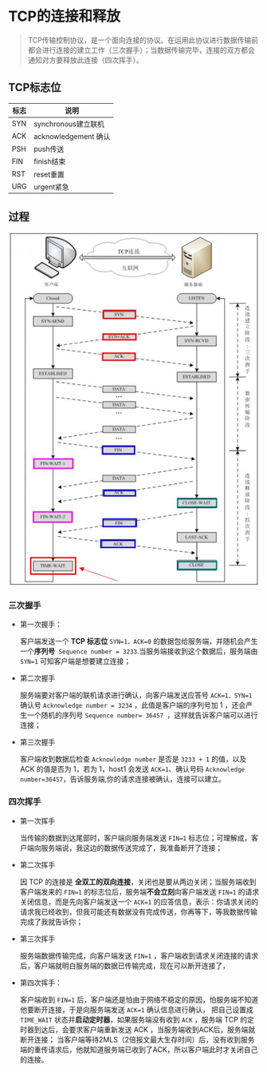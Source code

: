 # TCP的连接和释放

> TCP传输控制协议，是一个面向连接的协议。在运用此协议进行数据传输前都会进行连接的建立工作（三次握手）；当数据传输完毕，连接的双方都会通知对方要释放此连接（四次挥手）。

## TCP标志位

  | 标志 | 说明                 |
  | ---- | --------------------|
  | SYN  | synchronous建立联机  |
  | ACK  | acknowledgement 确认 |
  | PSH  | push传送             |
  | FIN  | finish结束           |
  | RST  | reset重置            |
  | URG  | urgent紧急           |

## 过程

  ![](./img/tcp.gif)

### 三次握手
  - 第一次握手：
    
    客户端发送一个 **TCP 标志位** `SYN=1，ACK=0` 的数据包给服务端，并随机会产生一个**序列号**` Sequence number = 3233`.当服务端接收到这个数据后，服务端由 `SYN=1` 可知客户端是想要建立连接；

  - 第二次握手

    服务端要对客户端的联机请求进行确认，向客户端发送应答号 `ACK=1、SYN=1`
    确认号 `Acknowledge number = 3234` ，此值是客户端的序列号加 1 ，还会产生一个随机的序列号 `Sequence number= 36457 `，这样就告诉客户端可以进行连接；

  - 第三次握手
  
    客户端收到数据后检查 `Acknowledge number` 是否是 `3233 + 1` 的值，以及 ACK 的值是否为 1，若为 1，host1 会发送 `ACK=1`、确认号码 `Acknowledge number=36457`，告诉服务端,你的请求连接被确认，连接可以建立。

### 四次挥手

  - 第一次挥手
  
    当传输的数据到达尾部时，客户端向服务端发送 `FIN=1` 标志位；可理解成，客户端向服务端说，我这边的数据传送完成了，我准备断开了连接；

  - 第二次挥手

    因 TCP 的连接是 **全双工的双向连接**，关闭也是要从两边关闭；当服务端收到客户端发来的 `FIN=1` 的标志位后，服务端**不会立刻**向客户端发送 `FIN=1` 的请求关闭信息，而是先向客户端发送一个 `ACK=1` 的应答信息，表示：你请求关闭的请求我已经收到，但我可能还有数据没有完成传送，你再等下，等我数据传输完成了我就告诉你；

  - 第三次挥手
  
    服务端数据传输完成，向客户端发送 `FIN=1` ，客户端收到请求关闭连接的请求后，客户端就明白服务端的数据已传输完成，现在可以断开连接了，

  - 第四次挥手：

    客户端收到 `FIN=1` 后，客户端还是怕由于网络不稳定的原因，怕服务端不知道他要断开连接，于是向服务端发送 `ACK=1` 确认信息进行确认，
    把自己设置成 `TIME_WAIT` 状态并**启动定时器**，如果服务端没有收到 `ACK` ，服务端 TCP 的定时器到达后，会要求客户端重新发送 ACK ，当服务端收到ACK后，服务端就断开连接；
    当客户端等待2MLS（2倍报文最大生存时间）后，没有收到服务端的重传请求后，他就知道服务端已收到了ACK，所以客户端此时才关闭自己的连接。